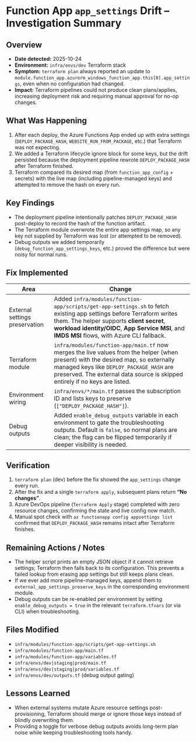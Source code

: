 # Function App `app_settings` Drift – Investigation Summary

## Overview
- **Date detected:** 2025-10-24  
- **Environment:** `infra/envs/dev` Terraform stack  
- **Symptom:** `terraform plan` always reported an update to `module.function_app.azurerm_windows_function_app.this[0].app_settings`, even when no configuration had changed.
- **Impact:** Terraform pipelines could not produce clean plans/applies, increasing deployment risk and requiring manual approval for no-op changes.

## What Was Happening
1. After each deploy, the Azure Functions App ended up with extra settings (`DEPLOY_PACKAGE_HASH`, `WEBSITE_RUN_FROM_PACKAGE`, etc.) that Terraform was not expecting.
2. We added a Terraform lifecycle ignore block for some keys, but the drift persisted because the deployment pipeline rewrote `DEPLOY_PACKAGE_HASH` after Terraform finished.
3. Terraform compared its desired map (from `function_app_config` + secrets) with the live map (including pipeline-managed keys) and attempted to remove the hash on every run.

## Key Findings
- The deployment pipeline intentionally patches `DEPLOY_PACKAGE_HASH` post-deploy to record the hash of the function artifact.
- The Terraform module overwrote the entire app settings map, so any key not supplied by Terraform was lost (or attempted to be removed).
- Debug outputs we added temporarily (`debug_function_app_settings_keys`, etc.) proved the difference but were noisy for normal runs.

## Fix Implemented
| Area | Change |
|------|--------|
| External settings preservation | Added `infra/modules/function-app/scripts/get-app-settings.sh` to fetch existing app settings before Terraform writes them. The helper supports **client secret**, **workload identity/OIDC**, **App Service MSI**, and **IMDS MSI** flows, with Azure CLI fallback. |
| Terraform module | `infra/modules/function-app/main.tf` now merges the live values from the helper (when present) with the desired map, so externally managed keys like `DEPLOY_PACKAGE_HASH` are preserved. The external data source is skipped entirely if no keys are listed. |
| Environment wiring | `infra/envs/*/main.tf` passes the subscription ID and lists keys to preserve (`["DEPLOY_PACKAGE_HASH"]`). |
| Debug outputs | Added `enable_debug_outputs` variable in each environment to gate the troubleshooting outputs. Default is `false`, so normal plans are clean; the flag can be flipped temporarily if deeper visibility is needed. |

## Verification
1. `terraform plan` (dev) before the fix showed the `app_settings` change every run.  
2. After the fix and a single `terraform apply`, subsequent plans return **“No changes”**.  
3. Azure DevOps pipeline (`Terraform Apply` stage) completed with zero resource changes, confirming the state and live config now match.  
4. Manual spot check with `az functionapp config appsettings list` confirmed that `DEPLOY_PACKAGE_HASH` remains intact after Terraform finishes.

## Remaining Actions / Notes
- The helper script prints an empty JSON object if it cannot retrieve settings; Terraform then falls back to its configuration. This prevents a failed lookup from erasing app settings but still keeps plans clean.
- If we ever add more pipeline-managed keys, append them to `external_app_settings_preserve_keys` in the corresponding environment module.
- Debug outputs can be re-enabled per environment by setting `enable_debug_outputs = true` in the relevant `terraform.tfvars` (or via CLI) when troubleshooting.

## Files Modified
- `infra/modules/function-app/scripts/get-app-settings.sh`
- `infra/modules/function-app/main.tf`
- `infra/modules/function-app/variables.tf`
- `infra/envs/dev|staging|prod/main.tf`
- `infra/envs/dev|staging|prod/variables.tf`
- `infra/envs/dev/outputs.tf` (debug output gating)

## Lessons Learned
- When external systems mutate Azure resource settings post-provisioning, Terraform should merge or ignore those keys instead of blindly overwriting them.
- Providing a toggle for verbose debug outputs avoids long-term plan noise while keeping troubleshooting tools handy.
